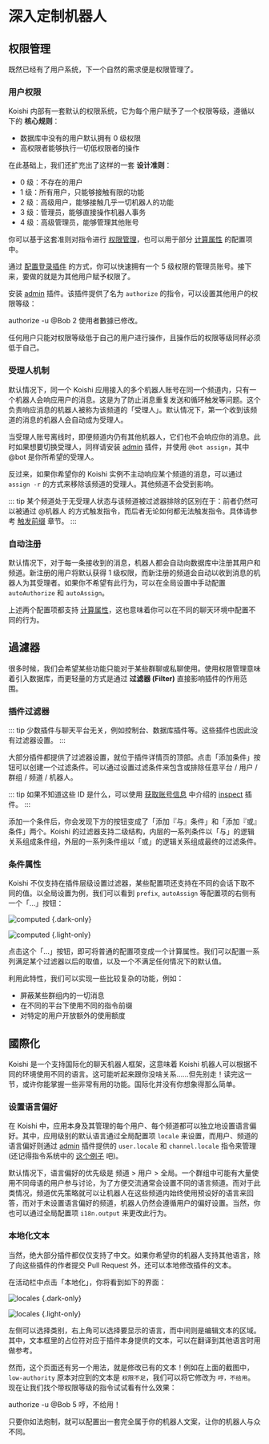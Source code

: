# 深入定制机器人

## 权限管理

既然已经有了用户系统，下一个自然的需求便是权限管理了。

### 用户权限

Koishi 内部有一套默认的权限系统，它为每个用户赋予了一个权限等级，遵循以下的 **核心规则**：

- 数据库中没有的用户默认拥有 0 级权限
- 高权限者能够执行一切低权限者的操作

在此基础上，我们还扩充出了这样的一套 **设计准则**：

- 0 级：不存在的用户
- 1 级：所有用户，只能够接触有限的功能
- 2 级：高级用户，能够接触几乎一切机器人的功能
- 3 级：管理员，能够直接操作机器人事务
- 4 级：高级管理员，能够管理其他账号

你可以基于这套准则对指令进行 [权限管理](./command.md#权限管理)，也可以用于部分 [计算属性](#计算属性) 的配置项中。

通过 [配置登录插件](./platform.md#配置登录插件) 的方式，你可以快速拥有一个 5 级权限的管理员账号。接下来，要做的就是为其他用户赋予权限了。

安装 [admin](../../plugins/common/admin.md) 插件。该插件提供了名为 `authorize` 的指令，可以设置其他用户的权限等级：

<chat-panel>
<chat-message nickname="Alice">authorize -u @Bob 2</chat-message>
<chat-message nickname="Koishi">使用者數據已修改。</chat-message>
</chat-panel>

任何用户只能对权限等级低于自己的用户进行操作，且操作后的权限等级同样必须低于自己。

### 受理人机制

默认情况下，同一个 Koishi 应用接入的多个机器人账号在同一个频道内，只有一个机器人会响应用户的消息。这是为了防止消息重复发送和循环触发等问题。这个负责响应消息的机器人被称为该频道的「受理人」。默认情况下，第一个收到该频道的消息的机器人会自动成为受理人。

当受理人账号离线时，即便频道内仍有其他机器人，它们也不会响应你的消息。此时如果想要切换受理人，同样请安装 [admin](../../plugins/common/admin.md) 插件，并使用 `@bot assign`，其中 @bot 是你所希望的受理人。

反过来，如果你希望你的 Koishi 实例不主动响应某个频道的消息，可以通过 `assign -r` 的方式来移除该频道的受理人。其他频道不会受到影响。

::: tip
某个频道处于无受理人状态与该频道被过滤器排除的区别在于：前者仍然可以被通过 @机器人 的方式触发指令，而后者无论如何都无法触发指令。具体请参考 [触发前缀](./command.md#触发前缀) 章节。
:::

### 自动注册

默认情况下，对于每一条接收到的消息，机器人都会自动向数据库中注册其用户和频道。新注册的用户将默认获得 1 级权限，而新注册的频道会自动以收到消息的机器人为其受理者。如果你不希望有此行为，可以在全局设置中手动配置 `autoAuthorize` 和 `autoAssign`。

上述两个配置项都支持 [计算属性](#计算属性)，这也意味着你可以在不同的聊天环境中配置不同的行为。

## 過濾器

很多时候，我们会希望某些功能只能对于某些群聊或私聊使用。使用权限管理意味着引入数据库，而更轻量的方式是通过 **过滤器 (Filter)** 直接影响插件的作用范围。

### 插件过滤器

::: tip
少数插件与聊天平台无关，例如控制台、数据库插件等。这些插件也因此没有过滤器设置。
:::

大部分插件都提供了过滤器设置，就位于插件详情页的顶部。点击「添加条件」按钮可以创建一个过滤条件。可以通过设置过滤条件来包含或排除任意平台 / 用户 / 群组 / 频道 / 机器人。

::: tip
如果不知道这些 ID 是什么，可以使用 [获取账号信息](./platform.md#获取账号信息) 中介绍的 [inspect](../../plugins/common/inspect.md) 插件。
:::

添加一个条件后，你会发现下方的按钮变成了「添加『与』条件」和「添加『或』条件」两个。Koishi 的过滤器支持二级结构，内层的一系列条件以「与」的逻辑关系组成条件组，外层的一系列条件组以「或」的逻辑关系组成最终的过滤条件。

### 条件属性

Koishi 不仅支持在插件层级设置过滤器，某些配置项还支持在不同的会话下取不同的值。以全局设置为例，我们可以看到 `prefix`, `autoAssign` 等配置项的右侧有一个「…」按钮：

![computed](/manual/console/computed.dark.webp) {.dark-only}

![computed](/manual/console/computed.light.webp) {.light-only}

点击这个「…」按钮，即可将普通的配置项变成一个计算属性。我们可以配置一系列满足某个过滤器以后的取值，以及一个不满足任何情况下的默认值。

利用此特性，我们可以实现一些比较复杂的功能，例如：

- 屏蔽某些群组内的一切消息
- 在不同的平台下使用不同的指令前缀
- 对特定的用户开放额外的使用额度

## 國際化

Koishi 是一个支持国际化的聊天机器人框架，这意味着 Koishi 机器人可以根据不同的环境使用不同的语言。这可能听起来跟你没啥关系……但先别走！读完这一节，或许你能掌握一些非常有用的功能。国际化并没有你想象得那么简单。

### 设置语言偏好

在 Koishi 中，应用本身及其管理的每个用户、每个频道都可以独立地设置语言偏好。其中，应用级别的默认语言通过全局配置项 `locale` 来设置，而用户、频道的语言偏好则通过 [admin](../../plugins/common/admin.md) 插件提供的 `user.locale` 和 `channel.locale` 指令来管理 (还记得指令系统中的 [这个例子](./command.md#子指令) 吧)。

默认情况下，语言偏好的优先级是 频道 > 用户 > 全局。一个群组中可能有大量使用不同母语的用户参与讨论，为了方便交流通常会设置不同的语言频道。而对于此类情况，频道优先策略就可以让机器人在这些频道内始终使用预设好的语言来回答，而对于未设置语言偏好的频道，机器人仍然会遵循用户的偏好设置。当然，你也可以通过全局配置项 `i18n.output` 来更改此行为。

### 本地化文本

当然，绝大部分插件都仅仅支持了中文。如果你希望你的机器人支持其他语言，除了向这些插件的作者提交 Pull Request 外，还可以本地修改插件的文本。

在活动栏中点击「本地化」，你将看到如下的界面：

![locales](/manual/console/locales.dark.webp) {.dark-only}

![locales](/manual/console/locales.light.webp) {.light-only}

左侧可以选择类别，右上角可以选择要显示的语言，而中间则是编辑文本的区域。其中，文本框里的占位符对应于插件本身提供的文本，可以在翻译到其他语言时用做参考。

然而，这个页面还有另一个用法，就是修改已有的文本！例如在上面的截图中，`low-authority` 原本对应到的文本是 `权限不足`，我们可以将它修改为 `哼，不给用`。现在让我们找个带权限等级的指令试试看有什么效果：

<chat-panel>
<chat-message nickname="Alice">authorize -u @Bob 5</chat-message>
<chat-message nickname="Koishi">哼，不给用！</chat-message>
</chat-panel>

只要你如法炮制，就可以配置出一套完全属于你的机器人文案，让你的机器人与众不同。
